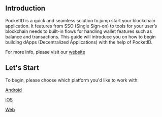 ## Introduction

PocketID is a quick and seamless solution to jump start your blockchain application. It features from SSO (Single Sign-on) to tools for your user’s blockchain needs to built-in flows for handling wallet features such as balance and transactions. This guide will introduce you on how to begin building dApps (Decentralized Applications) with the help of PocketID.

For more info, please visit our [website](https://pocketidapp.com/)

## Let's Start

To begin, please choose which platform you'd like to work with:

[Android](./android)

[iOS](./ios)

[Web](./web)